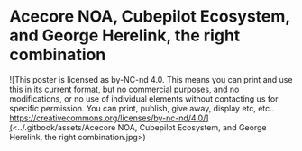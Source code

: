 # Acecore NOA, Cubepilot Ecosystem, and George Herelink, the right combination

![This poster is licensed as by-NC-nd 4.0. This means you can print and use this in its current format, but no commercial purposes, and no modifications, or no use of individual elements without contacting us for specific permission. You can print, publish, give away, display etc, etc..
https://creativecommons.org/licenses/by-nc-nd/4.0/](<../.gitbook/assets/Acecore NOA, Cubepilot Ecosystem, and George Herelink, the right combination.jpg>)
